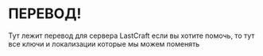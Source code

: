 # ПЕРЕВОД!
Тут лежит перевод для сервера LastCraft
если вы хотите помочь, то тут все ключи и локализации которые
мы можем поменять
